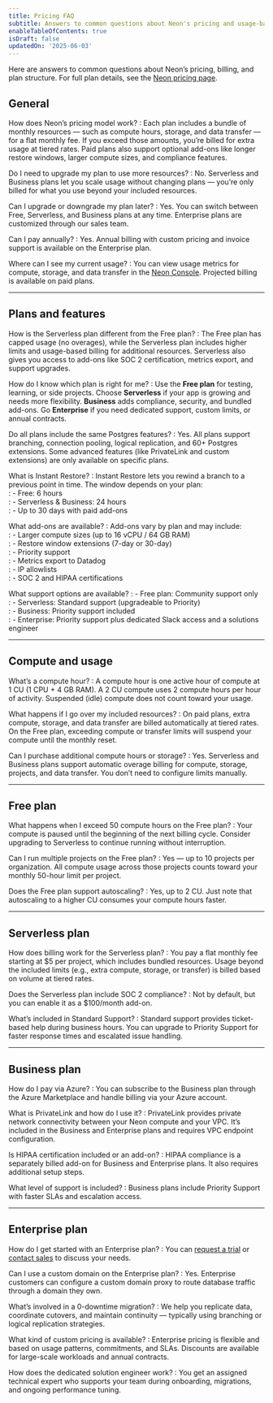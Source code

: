 ```yaml
---
title: Pricing FAQ
subtitle: Answers to common questions about Neon's pricing and usage-based model
enableTableOfContents: true
isDraft: false
updatedOn: '2025-06-03'
---
```


Here are answers to common questions about Neon’s pricing, billing, and plan structure. For full plan details, see the [Neon pricing page](https://neon.tech/pricing).

<DefinitionList>

## General

How does Neon’s pricing model work?
: Each plan includes a bundle of monthly resources — such as compute hours, storage, and data transfer — for a flat monthly fee. If you exceed those amounts, you’re billed for extra usage at tiered rates. Paid plans also support optional add-ons like longer restore windows, larger compute sizes, and compliance features.

Do I need to upgrade my plan to use more resources?
: No. Serverless and Business plans let you scale usage without changing plans — you’re only billed for what you use beyond your included resources.

Can I upgrade or downgrade my plan later?
: Yes. You can switch between Free, Serverless, and Business plans at any time. Enterprise plans are customized through our sales team.

Can I pay annually?
: Yes. Annual billing with custom pricing and invoice support is available on the Enterprise plan.

Where can I see my current usage?
: You can view usage metrics for compute, storage, and data transfer in the [Neon Console](https://console.neon.tech/). Projected billing is available on paid plans.

---

## Plans and features

How is the Serverless plan different from the Free plan?
: The Free plan has capped usage (no overages), while the Serverless plan includes higher limits and usage-based billing for additional resources. Serverless also gives you access to add-ons like SOC 2 certification, metrics export, and support upgrades.

How do I know which plan is right for me?
: Use the **Free plan** for testing, learning, or side projects. Choose **Serverless** if your app is growing and needs more flexibility. **Business** adds compliance, security, and bundled add-ons. Go **Enterprise** if you need dedicated support, custom limits, or annual contracts.

Do all plans include the same Postgres features?
: Yes. All plans support branching, connection pooling, logical replication, and 60+ Postgres extensions. Some advanced features (like PrivateLink and custom extensions) are only available on specific plans.

What is Instant Restore?
: Instant Restore lets you rewind a branch to a previous point in time. The window depends on your plan:  
: - Free: 6 hours  
: - Serverless & Business: 24 hours  
: - Up to 30 days with paid add-ons

What add-ons are available?
: Add-ons vary by plan and may include:  
: - Larger compute sizes (up to 16 vCPU / 64 GB RAM)  
: - Restore window extensions (7-day or 30-day)  
: - Priority support  
: - Metrics export to Datadog  
: - IP allowlists  
: - SOC 2 and HIPAA certifications

What support options are available?
: - Free plan: Community support only  
: - Serverless: Standard support (upgradeable to Priority)  
: - Business: Priority support included  
: - Enterprise: Priority support plus dedicated Slack access and a solutions engineer

---

## Compute and usage

What’s a compute hour?
: A compute hour is one active hour of compute at 1 CU (1 CPU + 4 GB RAM). A 2 CU compute uses 2 compute hours per hour of activity. Suspended (idle) compute does not count toward your usage.

What happens if I go over my included resources?
: On paid plans, extra compute, storage, and data transfer are billed automatically at tiered rates. On the Free plan, exceeding compute or transfer limits will suspend your compute until the monthly reset.

Can I purchase additional compute hours or storage?
: Yes. Serverless and Business plans support automatic overage billing for compute, storage, projects, and data transfer. You don’t need to configure limits manually.

---

## Free plan

What happens when I exceed 50 compute hours on the Free plan?
: Your compute is paused until the beginning of the next billing cycle. Consider upgrading to Serverless to continue running without interruption.

Can I run multiple projects on the Free plan?
: Yes — up to 10 projects per organization. All compute usage across those projects counts toward your monthly 50-hour limit per project.

Does the Free plan support autoscaling?
: Yes, up to 2 CU. Just note that autoscaling to a higher CU consumes your compute hours faster.

---

## Serverless plan

How does billing work for the Serverless plan?
: You pay a flat monthly fee starting at $5 per project, which includes bundled resources. Usage beyond the included limits (e.g., extra compute, storage, or transfer) is billed based on volume at tiered rates.

Does the Serverless plan include SOC 2 compliance?
: Not by default, but you can enable it as a $100/month add-on.

What’s included in Standard Support?
: Standard support provides ticket-based help during business hours. You can upgrade to Priority Support for faster response times and escalated issue handling.

---

## Business plan

How do I pay via Azure?
: You can subscribe to the Business plan through the Azure Marketplace and handle billing via your Azure account.

What is PrivateLink and how do I use it?
: PrivateLink provides private network connectivity between your Neon compute and your VPC. It’s included in the Business and Enterprise plans and requires VPC endpoint configuration.

Is HIPAA certification included or an add-on?
: HIPAA compliance is a separately billed add-on for Business and Enterprise plans. It also requires additional setup steps.

What level of support is included?
: Business plans include Priority Support with faster SLAs and escalation access.

---

## Enterprise plan

How do I get started with an Enterprise plan?
: You can [request a trial](https://neon.tech/enterprise#request-trial) or [contact sales](https://neon.tech/contact-sales) to discuss your needs.

Can I use a custom domain on the Enterprise plan?
: Yes. Enterprise customers can configure a custom domain proxy to route database traffic through a domain they own.

What’s involved in a 0-downtime migration?
: We help you replicate data, coordinate cutovers, and maintain continuity — typically using branching or logical replication strategies.

What kind of custom pricing is available?
: Enterprise pricing is flexible and based on usage patterns, commitments, and SLAs. Discounts are available for large-scale workloads and annual contracts.

How does the dedicated solution engineer work?
: You get an assigned technical expert who supports your team during onboarding, migrations, and ongoing performance tuning.

</DefinitionList>
